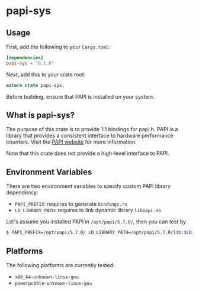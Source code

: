 papi-sys
========

## Usage

First, add the following to your `Cargo.toml`:

```toml
[dependencies]
papi-sys = "0.1.0"
```

Next, add this to your crate root:

```rust
extern crate papi-sys;
```

Before building, ensure that PAPI is installed on your system.

## What is papi-sys?

The purpose of this crate is to provide 1:1 bindings for papi.h.
PAPI is a library that provides a consistent interface to hardware performance
counters. Visit the [PAPI website](http://icl.utk.edu/papi) for more information.

Note that this crate does not provide a high-level interface to PAPI.

## Environment Variables

There are two environment variables to specify custom PAPI library dependency:
- `PAPI_PREFIX`: requires to generate `bindings.rs`
- `LD_LIBRARY_PATH`: requires to link dynamic library `libpapi.so`

Let's assume you installed PAPI in `/opt/papi/5.7.0/`, then you can test by
```bash
$ PAPI_PREFIX=/opt/papi/5.7.0/ LD_LIBRARY_PATH=/opt/papi/5.7.0/lib:$LD_LIBRARY_PATH cargo test
```

## Platforms

The following platforms are currently tested:

* `x86_64-unknown-linux-gnu`
* `powerpc64le-unknown-linux-gnu`
